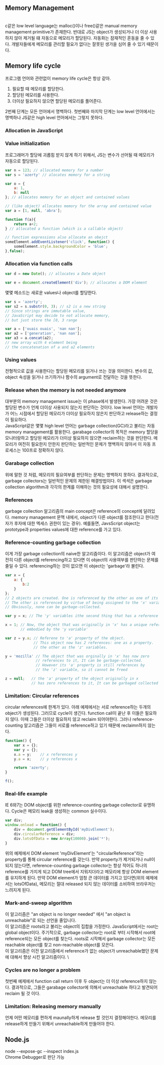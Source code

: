 ## Memory Management
</br>
c같은 low level language는 malloc()이나 free()같은 manual memory management primitive가 존재한다. 반대로 JS는 object가 생성되거나 더 이상 사용하지 않아 제거될 떄 자동으로 메모리가 할당된다. 자동화는 잠재적인 혼동을 줄 수 있다. 개발자들에게 메모리를 관리할 필요가 없다는 잘못된 생가을 심어 줄 수 있기 때문이다.

## Memory life cycle
프로그램 언어와 관련없이 memory life cycle은 항상 같아.
1. 필요할 때 메모리를 할당한다.
2. 할당된 메모리를 사용한다.
3. 더이상 필요하지 않으면 할당된 메모리를 풀어준다.

2번째 단계는 모든 언어에서 명백하다. 첫번째와 마지막 단계는 low level 언어에서는 명백하나 JS같은 high level 언어에서는 그렇지 못하다.

### Allocation in JavaScript
### Value initialization
프로그래머가 할당에 괴롭힘 받지 않게 하기 위해서, JS는 변수가 선어될 때 메모리가 자동으로 할당된다.
```js
var n = 123; // allocated memory for a number
var s = 'azerty' // alocates memory for a string

var o = {
    a: 1,
    b: null
}; // allocates memory for an object and contained values

// (like object) allocates memory for the array and contained value
var a = [1, null, 'abra'];

function f(a){
    return a+2;
} // allocated a function (which is a callable object)

// function expressions also allocate an obejct
someElement.addEventListener('click', function() {
    someElement.style.backgroundColor = 'blue';
},false);
```
### Allocation via function calls
```js
var d = new Date(); // allocates a Date object

var e = document.createElement('div'); // allocates a DOM element
```
몇몇 메소드는 새로운 values나 object를 할당한다.
```js
var s = 'azerty';
var s2 = s.substr(0, 3); // s2 is a new string
// Since strings are immutable value, 
// JavaScript may decide to not allocate memory,
// but just store the [0, 3 range

var a = ['ouais ouais', 'nan nan'];
var a2 = ['generation', 'nan nan'];
var a3 = a.concat(a2);
// new array with 4 element being
// the concatenation of a and a2 elements
```

### Using values
전형적으로 값을 사용한다는 할당된 메모리를 읽거나 쓰는 것을 의미한다. 변수의 값, object 속성을 읽거나 쓰기하거나 함수의 argument로 전달하는 것을 뜻한다.
### Release when the memory is not needed anymore
대부분의 memory management issue는 이 phase에서 발생한다. 가장 어려운 것은 할당된 변수가 언제 더이상 사용되지 않는지 판단하는 것이다.
low level 언어는 개발자가 어느 시점에서 할당된 메모리가 더이상 필요하지 않은지 판단하고 release하는 결정이 필요하다.\
JavaScript같은 몇몇 high level 언어는 garbage collection(GC)라고 불리는 자동 memory management를 활용한다. garabage collector의 목적은 memory 할당을 모니터랑하고 할당된 메모리가 더이상 필요하지 않으면 reclaim하는 것을 판단한다. 메모리가 여전히 필요한지 안한지 판단하는 일반적인 문제가 명백하지 않아서 이 자동 프로세스는 100프로 정확하지 않다.

### Garabage collection
위에 말한 것 처럼, 메모리의 필요여부를 판단하는 문제는 명백하지 못하다. 결과적으로, garbage collectors는 일반적인 문제의 제한된 해결방법이다. 이 섹셕은 garbage collection algorithm과 각각의 한계를 이해하는 것의 필요성에 대해서 설명한다.
### References
garbage collection 알고리즘의 main concept은 reference의 concept에 달려있다. memory management 문맥 내에서, object가 다른 object를 참조한다고 한다(전자가 후자에 대한 엑세스 권한이 있는 경우). 예를들면, JavsScript object는 prototype과 properties values에 대한 reference를 가고 있다.
### Reference-counting garbage collection
이게 가장 garbage collection의 naive한 알고리즘이다. 이 알고리즘은 object가 여전히 다른 object를 referencing하고 있다면 이 object의 사용여부를 판단하는 문제를 줄일 수 있다. referencing하는 것이 없으면 이 object는 'garbage'라 불린다.
```js
var x = {
    a: {
        b:2
    }
};
// 2 objects are created. One is referenced by the other as one of its properties.
// The other is referenced by virtue of being assigned to the 'x' variables.
// Obviously, none can be garbage-collected.

var y = x; // The 'y' variables ithe second thing that has a reference to the object

x = 1; // Now, the object that was originally in 'x' has a unique reference
       // embodied by the 'y variable'

var z = y.a; // Referene to 'a' property of the object.
             // This object now has 2 references: one as a property.
             // the other as the 'z' variables.

y = 'mozilla' // The object that was orginally in 'x' has now zero
              // references to it, It can be garbage-collected.
              // However its 'a' property is still references by
              // the 'z' variable, so it cannot be freed

z = null;   // the 'a' property of the object originally in x
            // has zero references to it, It can be garbaged collected
```
### Limitation: Circular references
circular references에 한계가 있다. 아래 예제에서는 서로 reference하는 두개의 object가 생성된다. 그러므로 cycle이 생긴다. function call이 끝난 후 이들은 필요하지 않다. 이때 그들은 더이상 필요하지 않고 reclaim 되어야한다. 그러나 reference-counting 알고리즘은 그들이 서로를 reference하고 있기 때문에 reclaimn하지 않는다. 
```js
function() {
    var x = {};
    var y = {};
    x.a = y;    // x references y
    y.a = x;    // y references x

    return 'azerty';
}

f();
```

### Real-life example
IE 6와7는 DOM object를 위한 reference-counting garbage collector로 유명하다. Cycle은 메모리 leak을 생성하는 common 실수이다.
```js
var div;
window.onload = function() {
    div = document.getElementById('myDivElement');
    div.circularReference = div;
    div.lotsOfData = new Array(10000).join('*');
}
```
위의 예제에서 DOM element 'myDivElement'는 "circularReference"라는 property를 통해 circular reference를 갖는다. 만약 property가 제거되거나 null이 되지 않는다면, reference-counting garbage collector는 항상 적어도 하나의 reference를 가지게 되고 DOM tree에서 지워지더라고 메모리에 항상 DOM element를 유지하게 된다. 만약 DOM element가 엄청 큰 데이터를 가지고 있다면(위의 예제에서는 lotsOfData), 메모리는 절대 released 되지 않는 데이터를 소비하여 브라우저는 느려지게 된다.

### Mark-and-sweep algorithm
이 알고리즘은 "an object is no longer needed" 에서 "an object is unreachable"로 되는 선언을 줄입니다.\
이 알고리즘은 roots라고 불리는 object의 집합을 가정한다. JavaScript에서는 root는 global object이다. 주기적으로, garbage collector는 root로 부터 시작해서 root에 reference되는 모든 object를 찾는다. roots로 시작해서 garbage collector는 모든 reachable object를 찾고 non-reachable object를 모은다.\
이 알고리즘은 이전 알고리즘에서 reference가 없는 object가 unreachable했던 문제에 대해서 향상 시킨 알고리즘이다. \

### Cycles are no longer a problem
첫번째 예제에서 function call return 이후 두 object는 더 이상 reference하지 않는다. 결과적으로, 그들은 garabage collector에 의해서 unreachable 하다고 발견되어 reclaim 될 것 이다.
### Limitation: Releasing memory manually
언제 어떤 메모리를 편하게 maunally하게 release 할 것인지 결정해야한다. 메모리를 release하게 만들기 위해서 unreachable하게 만들어야 한다.


## Node.js

node --expose-gc --inspect index.js\
Chrome Debugger로 판단 가능
